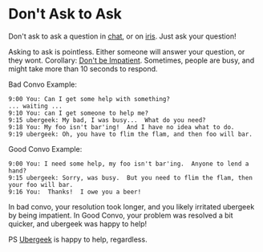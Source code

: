 # Don't Ask to Ask

Don't ask to ask a question in [chat](/wiki/system/chat), or on [iris](/wiki/iris).  Just ask your question!

Asking to ask is pointless.  Either someone will answer your question, or they wont.  Corollary:  [Don't be Impatient](/wiki/unsorted/ubergeek/impatient).  Sometimes, people are busy, and might take more than 10 seconds to respond.

Bad Convo Example:

```
9:00 You: Can I get some help with something?
... waiting ...
9:10 You: can I get someone to help me?
9:15 ubergeek: My bad, I was busy...  What do you need?
9:18 You: My foo isn't bar'ing!  And I have no idea what to do.
9:19 ubergeek: Oh, you have to flim the flam, and then foo will bar.
```

Good Convo Example:

```
9:00 You: I need some help, my foo isn't bar'ing.  Anyone to lend a hand?
9:15 ubergeek: Sorry, was busy.  But you need to flim the flam, then your foo will bar.
9:16 You:  Thanks!  I owe you a beer!
```

In bad convo, your resolution took longer, and you likely irritated ubergeek by being impatient.  In Good Convo, your problem was resolved a bit quicker, and ubergeek was happy to help!

PS [Ubergeek](https://thunix.net/~ubergeek) is happy to help, regardless.
